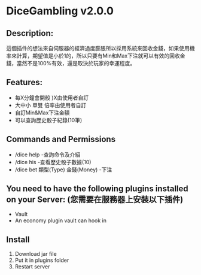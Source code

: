 # DiceGambling v2.0.0

## Description:
這個插件的想法來自伺服器的經濟過度膨脹所以採用系統來回收金錢，如果使用機率來計算，期望值是小於1的，所以只要有Min和Max下注就可以有效的回收金錢，當然不是100%有效，還是取決於玩家的幸運程度。

## Features:
- 每X分鐘會開骰 )X由使用者自訂
- 大中小 單雙 倍率由使用者自訂
- 自訂Min&Max下注金額
- 可以查詢歷史骰子紀錄(10筆)

## Commands and Permissions
- /dice help -查詢命令及介紹
- /dice his -查看歷史骰子數據(10)
- /dice bet 類型(Type) 金錢(Money) -下注

## You need to have the following plugins installed on your Server: (您需要在服務器上安裝以下插件)
- Vault
- An economy plugin vault can hook in

## Install
1. Download jar file
2. Put it in plugins folder
3. Restart server

